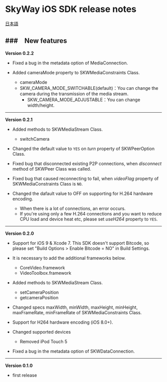 SkyWay iOS SDK release notes
=============================

[日本語](./release-notes.md)

###　New features
--------------------------
**Version 0.2.2**

- Fixed a bug in the metadata option of MediaConnection.

- Added cameraMode property to SKWMediaConstraints Class.
	- cameraMode
  	- SKW_CAMERA_MODE_SWITCHABLE(default)：You can change the camera during the transmission of the media stream.
		- SKW_CAMERA_MODE_ADJUSTABLE：You can change width/height.

--------------------------
**Version 0.2.1**

- Added methods to SKWMediaStream Class.
	- switchCamera

- Changed the default value to ```YES``` on *turn* property of SKWPeerOption Class.

- Fixed bug that disconnected existing P2P connections, when *disconnect* method of SKWPeer Class was called.

- Fixed bug that caused reconnecting to fail, when *videoFlag* property of SKWMediaConstraints Class is ```NO```.

- Changed the dafault value to OFF on supporting for H.264 hardware encoding.
	- When there is a lot of connections, an error occurs.
	- If you're using only a few H.264 connections and you want to reduce CPU load and device heat etc, please set *useH264* property to ```YES```.

--------------------------
**Version 0.2.0**

- Support for iOS 9 & Xcode 7. This SDK doesn't support Bitcode, so please set "Build Options > Enable Bitcode = NO" in Build Settings.

- It is necessary to add the additional frameworks below.
	- CoreVideo.framework
	- VideoToolbox.framework

- Added methods to SKWMediaStream Class.
	- setCameraPosition
	- getcameraPosition

- Changed specs maxWidth, minWidth, maxHeight, minHeight, maxFrameRate, minFrameRate of SKWMediaConstraints Class.

- Support for H264 hardware encoding (iOS 8.0+).

- Changed supported devices
	- Removed iPod Touch 5

- Fixed a bug in the metadata option of SKWDataConnection.

--------------------------
**Version 0.1.0**

* first release

